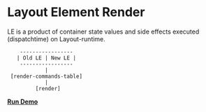 # Layout Element Render
LE is a product of container state values and side effects executed (dispatchtime) on Layout-runtime.
```
    -----------------
   | Old LE | New LE |
    -----------------
            |
 [render-commands-table]
            |
         [render]
```
[**Run Demo**](https://stackblitz.com/edit/node-wgdsif)
